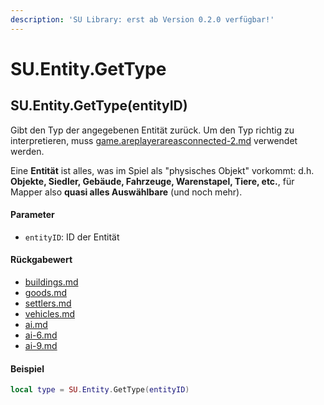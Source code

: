 ```yaml
---
description: 'SU Library: erst ab Version 0.2.0 verfügbar!'
---
```


# SU.Entity.GetType

## SU.Entity.GetType(entityID)

Gibt den Typ der angegebenen Entität zurück. Um den Typ richtig zu interpretieren, muss [game.areplayerareasconnected-2.md](game.areplayerareasconnected-2.md "mention") verwendet werden.

Eine **Entität** ist alles, was im Spiel als "physisches Objekt" vorkommt: d.h. **Objekte, Siedler, Gebäude, Fahrzeuge, Warenstapel, Tiere, etc.**, für Mapper also **quasi alles Auswählbare** (und noch mehr).

#### Parameter

* `entityID`: ID der Entität

#### Rückgabewert

* [buildings.md](../../api-enums/buildings.md "mention")
* [goods.md](../../api-enums/goods.md "mention")
* [settlers.md](../../api-enums/settlers.md "mention")
* [vehicles.md](../../api-enums/vehicles.md "mention")
* [ai.md](../../su-api-enums/ai.md "mention")
* [ai-6.md](../../su-api-enums/ai-6.md "mention")
* [ai-9.md](../../su-api-enums/ai-9.md "mention")

#### Beispiel

```lua
local type = SU.Entity.GetType(entityID)
```
